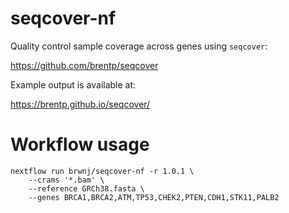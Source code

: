 # seqcover-nf

Quality control sample coverage across genes using `seqcover`:

https://github.com/brentp/seqcover

Example output is available at:

https://brentp.github.io/seqcover/

# Workflow usage

```
nextflow run brwnj/seqcover-nf -r 1.0.1 \
    --crams '*.bam' \
    --reference GRCh38.fasta \
    --genes BRCA1,BRCA2,ATM,TP53,CHEK2,PTEN,CDH1,STK11,PALB2
```

